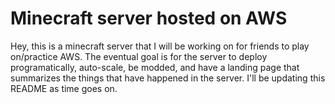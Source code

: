# Minecraft server hosted on AWS

Hey, this is a minecraft server that I will be working on for friends to play on/practice AWS. The eventual goal is for the server to deploy programatically, auto-scale, be modded, and have a landing page that summarizes the things that have happened in the server. I'll be updating this README as time goes on.